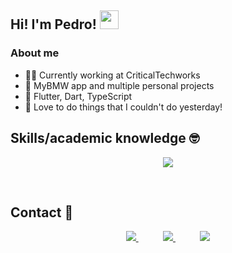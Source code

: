 ## Hi! I'm Pedro! <img src="https://raw.githubusercontent.com/iampavangandhi/iampavangandhi/master/gifs/Hi.gif" width="30px"></h2>

### About me

- 👨‍💻 Currently working at CriticalTechworks
- 🌱 MyBMW app and multiple personal projects
- 💙 Flutter, Dart, TypeScript
- 📖 Love to do things that I couldn't do yesterday!


## Skills/academic knowledge :nerd_face:
<p align="center">
    <img src="https://skillicons.dev/icons?i=flutter,dart,ts,nodejs,nestjs,jest,git,github,jenkins,vscode" />
</p>

&nbsp;&nbsp;&nbsp;&nbsp;&nbsp;&nbsp;&nbsp;&nbsp;&nbsp;&nbsp;&nbsp;&nbsp;&nbsp;

## Contact :iphone:

<p align="center">
<a href = "mailto: pmbr3008@gmail.com">
 <img src="https://img.shields.io/badge/-Gmail-%23EA4335?style=for-the-badge&logo=gmail&logoColor=white" target="_blank">
    </a>
    &nbsp;&nbsp;&nbsp;&nbsp;&nbsp;&nbsp;&nbsp;&nbsp;&nbsp;
    <a href="https://www.linkedin.com/in/rosapedro/" target="_blank"><img src="https://img.shields.io/badge/-LinkedIn-%230077B5?style=for-the-badge&logo=linkedin&logoColor=white" target="_blank">
    </a>
   &nbsp;&nbsp;&nbsp;&nbsp;&nbsp;&nbsp;&nbsp;&nbsp;&nbsp;
     <a href="https://github.com/P-Rosa3008">
        <img  src="https://img.shields.io/badge/github-%23100000.svg?&style=for-the-badge&logo=github&logoColor=white&link=mailto:https://github.com/PedrohvFernandes">
    </a>
</p>
